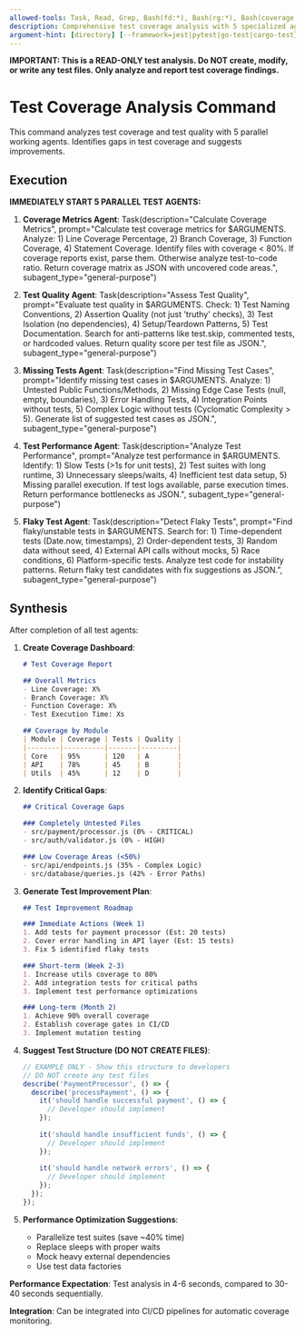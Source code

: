 ```yaml
---
allowed-tools: Task, Read, Grep, Bash(fd:*), Bash(rg:*), Bash(coverage:*), Bash(jest:*), Bash(pytest:*)
description: Comprehensive test coverage analysis with 5 specialized agents for test quality
argument-hint: [directory] [--framework=jest|pytest|go-test|cargo-test]
---
```


**IMPORTANT: This is a READ-ONLY test analysis. Do NOT create, modify, or write any test files. Only analyze and report test coverage findings.**

# Test Coverage Analysis Command

This command analyzes test coverage and test quality with 5 parallel working agents. Identifies gaps in test coverage and suggests improvements.

## Execution

**IMMEDIATELY START 5 PARALLEL TEST AGENTS:**

1. **Coverage Metrics Agent**: Task(description="Calculate Coverage Metrics", prompt="Calculate test coverage metrics for $ARGUMENTS. Analyze: 1) Line Coverage Percentage, 2) Branch Coverage, 3) Function Coverage, 4) Statement Coverage. Identify files with coverage < 80%. If coverage reports exist, parse them. Otherwise analyze test-to-code ratio. Return coverage matrix as JSON with uncovered code areas.", subagent_type="general-purpose")

2. **Test Quality Agent**: Task(description="Assess Test Quality", prompt="Evaluate test quality in $ARGUMENTS. Check: 1) Test Naming Conventions, 2) Assertion Quality (not just 'truthy' checks), 3) Test Isolation (no dependencies), 4) Setup/Teardown Patterns, 5) Test Documentation. Search for anti-patterns like test.skip, commented tests, or hardcoded values. Return quality score per test file as JSON.", subagent_type="general-purpose")

3. **Missing Tests Agent**: Task(description="Find Missing Test Cases", prompt="Identify missing test cases in $ARGUMENTS. Analyze: 1) Untested Public Functions/Methods, 2) Missing Edge Case Tests (null, empty, boundaries), 3) Error Handling Tests, 4) Integration Points without tests, 5) Complex Logic without tests (Cyclomatic Complexity > 5). Generate list of suggested test cases as JSON.", subagent_type="general-purpose")

4. **Test Performance Agent**: Task(description="Analyze Test Performance", prompt="Analyze test performance in $ARGUMENTS. Identify: 1) Slow Tests (>1s for unit tests), 2) Test suites with long runtime, 3) Unnecessary sleeps/waits, 4) Inefficient test data setup, 5) Missing parallel execution. If test logs available, parse execution times. Return performance bottlenecks as JSON.", subagent_type="general-purpose")

5. **Flaky Test Agent**: Task(description="Detect Flaky Tests", prompt="Find flaky/unstable tests in $ARGUMENTS. Search for: 1) Time-dependent tests (Date.now, timestamps), 2) Order-dependent tests, 3) Random data without seed, 4) External API calls without mocks, 5) Race conditions, 6) Platform-specific tests. Analyze test code for instability patterns. Return flaky test candidates with fix suggestions as JSON.", subagent_type="general-purpose")

## Synthesis

After completion of all test agents:

1. **Create Coverage Dashboard**:
   ```markdown
   # Test Coverage Report
   
   ## Overall Metrics
   - Line Coverage: X%
   - Branch Coverage: X%
   - Function Coverage: X%
   - Test Execution Time: Xs
   
   ## Coverage by Module
   | Module | Coverage | Tests | Quality |
   |--------|----------|-------|---------|
   | Core   | 95%      | 120   | A       |
   | API    | 78%      | 45    | B       |
   | Utils  | 45%      | 12    | D       |
   ```

2. **Identify Critical Gaps**:
   ```markdown
   ## Critical Coverage Gaps
   
   ### Completely Untested Files
   - src/payment/processor.js (0% - CRITICAL)
   - src/auth/validator.js (0% - HIGH)
   
   ### Low Coverage Areas (<50%)
   - src/api/endpoints.js (35% - Complex Logic)
   - src/database/queries.js (42% - Error Paths)
   ```

3. **Generate Test Improvement Plan**:
   ```markdown
   ## Test Improvement Roadmap
   
   ### Immediate Actions (Week 1)
   1. Add tests for payment processor (Est: 20 tests)
   2. Cover error handling in API layer (Est: 15 tests)
   3. Fix 5 identified flaky tests
   
   ### Short-term (Week 2-3)
   1. Increase utils coverage to 80%
   2. Add integration tests for critical paths
   3. Implement test performance optimizations
   
   ### Long-term (Month 2)
   1. Achieve 90% overall coverage
   2. Establish coverage gates in CI/CD
   3. Implement mutation testing
   ```

4. **Suggest Test Structure (DO NOT CREATE FILES)**:
   ```javascript
   // EXAMPLE ONLY - Show this structure to developers
   // DO NOT create any test files
   describe('PaymentProcessor', () => {
     describe('processPayment', () => {
       it('should handle successful payment', () => {
         // Developer should implement
       });
       
       it('should handle insufficient funds', () => {
         // Developer should implement
       });
       
       it('should handle network errors', () => {
         // Developer should implement
       });
     });
   });
   ```

5. **Performance Optimization Suggestions**:
   - Parallelize test suites (save ~40% time)
   - Replace sleeps with proper waits
   - Mock heavy external dependencies
   - Use test data factories

**Performance Expectation**: Test analysis in 4-6 seconds, compared to 30-40 seconds sequentially.

**Integration**: Can be integrated into CI/CD pipelines for automatic coverage monitoring.